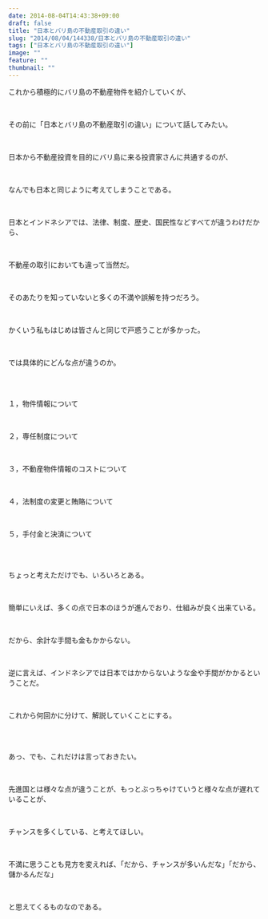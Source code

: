 ```yaml
---
date: 2014-08-04T14:43:38+09:00
draft: false
title: "日本とバリ島の不動産取引の違い"
slug: "2014/08/04/144338/日本とバリ島の不動産取引の違い"
tags: ["日本とバリ島の不動産取引の違い"]
image: ""
feature: ""
thumbnail: ""
---
```

<p>これから積極的にバリ島の不動産物件を紹介していくが、</p><br/><p>その前に「日本とバリ島の不動産取引の違い」について話してみたい。</p><br/><p>日本から不動産投資を目的にバリ島に来る投資家さんに共通するのが、</p><br/><p>なんでも日本と同じように考えてしまうことである。</p><br/><p>日本とインドネシアでは、法律、制度、歴史、国民性などすべてが違うわけだから、</p><br/><p>不動産の取引においても違って当然だ。</p><br/><p>そのあたりを知っていないと多くの不満や誤解を持つだろう。</p><br/><p>かくいう私もはじめは皆さんと同じで戸惑うことが多かった。</p><br/><p>では具体的にどんな点が違うのか。</p><br/><br/><p>１，物件情報について</p><br/><p>２，専任制度について</p><br/><p>３，不動産物件情報のコストについて</p><br/><p>４，法制度の変更と賄賂について</p><br/><p>５，手付金と決済について</p><br/><br/><p>ちょっと考えただけでも、いろいろとある。</p><br/><p>簡単にいえば、多くの点で日本のほうが進んでおり、仕組みが良く出来ている。</p><br/><p>だから、余計な手間も金もかからない。</p><br/><p>逆に言えば、インドネシアでは日本ではかからないような金や手間がかかるということだ。</p><br/><p>これから何回かに分けて、解説していくことにする。</p><br/><br/><p>あっ、でも、これだけは言っておきたい。</p><br/><p>先進国とは様々な点が違うことが、もっとぶっちゃけていうと様々な点が遅れていることが、</p><br/><p>チャンスを多くしている、と考えてほしい。</p><br/><p>不満に思うことも見方を変えれば、「だから、チャンスが多いんだな」「だから、儲かるんだな」</p><br/><p>と思えてくるものなのである。</p><br/><br/><br/>

